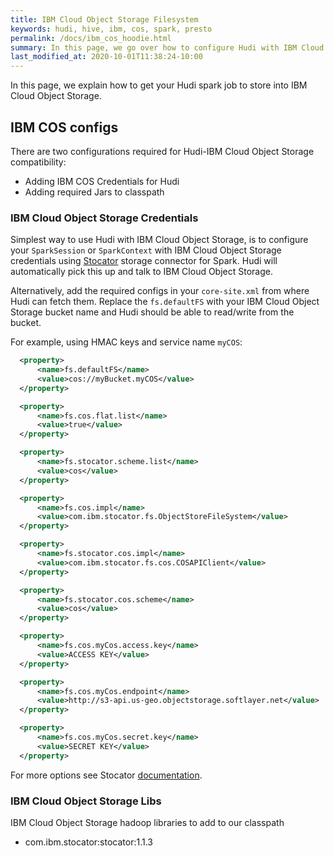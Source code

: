 ```yaml
---
title: IBM Cloud Object Storage Filesystem
keywords: hudi, hive, ibm, cos, spark, presto
permalink: /docs/ibm_cos_hoodie.html
summary: In this page, we go over how to configure Hudi with IBM Cloud Object Storage filesystem.
last_modified_at: 2020-10-01T11:38:24-10:00
---
```

In this page, we explain how to get your Hudi spark job to store into IBM Cloud Object Storage.

## IBM COS configs

There are two configurations required for Hudi-IBM Cloud Object Storage compatibility:

- Adding IBM COS Credentials for Hudi
- Adding required Jars to classpath

### IBM Cloud Object Storage Credentials

Simplest way to use Hudi with IBM Cloud Object Storage, is to configure your `SparkSession` or `SparkContext` with IBM Cloud Object Storage credentials using [Stocator](https://github.com/CODAIT/stocator) storage connector for Spark. Hudi will automatically pick this up and talk to IBM Cloud Object Storage.

Alternatively, add the required configs in your `core-site.xml` from where Hudi can fetch them. Replace the `fs.defaultFS` with your IBM Cloud Object Storage bucket name and Hudi should be able to read/write from the bucket.

For example, using HMAC keys and service name `myCOS`:
```xml
  <property>
      <name>fs.defaultFS</name>
      <value>cos://myBucket.myCOS</value>
  </property>

  <property>
      <name>fs.cos.flat.list</name>
      <value>true</value>
  </property>

  <property>
	  <name>fs.stocator.scheme.list</name>
	  <value>cos</value>
  </property>

  <property>
	  <name>fs.cos.impl</name>
	  <value>com.ibm.stocator.fs.ObjectStoreFileSystem</value>
  </property>

  <property>
	  <name>fs.stocator.cos.impl</name>
	  <value>com.ibm.stocator.fs.cos.COSAPIClient</value>
  </property>

  <property>
	  <name>fs.stocator.cos.scheme</name>
	  <value>cos</value>
  </property>

  <property>
	  <name>fs.cos.myCos.access.key</name>
	  <value>ACCESS KEY</value>
  </property>

  <property>
	  <name>fs.cos.myCos.endpoint</name>
	  <value>http://s3-api.us-geo.objectstorage.softlayer.net</value>
  </property>

  <property>
	  <name>fs.cos.myCos.secret.key</name>
	  <value>SECRET KEY</value>
  </property>

```

For more options see Stocator [documentation](https://github.com/CODAIT/stocator/blob/master/README.md).

### IBM Cloud Object Storage Libs

IBM Cloud Object Storage hadoop libraries to add to our classpath

 - com.ibm.stocator:stocator:1.1.3
